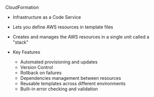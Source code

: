 CloudFormation

- Infrastructure as a Code Service
- Lets you define AWS resources in template files
- Creates and manages the AWS resources in a single unit called a "stack"
- Key Features
    
    - Automated provisioning and updates
    - Version Control
    - Rollback on failures
    - Dependencies management between resources
    - Reusable templates across different environments
    - Built-in error checking and validation